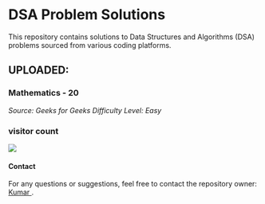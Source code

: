 # DSA Problem Solutions

This repository contains solutions to Data Structures and Algorithms (DSA) problems sourced from various coding platforms.

## UPLOADED:
### Mathematics - 20
*Source: Geeks for Geeks*
*Difficulty Level: Easy*

### visitor count

![](https://komarev.com/ghpvc/?username=kumar-cse-576&base=0)



#### Contact
For any questions or suggestions, feel free to contact the repository owner: [ Kumar ](mailto:kumar.cse.576@gmail.com).
